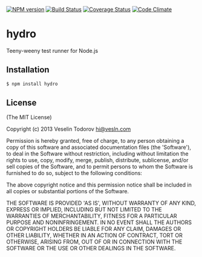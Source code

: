 [![NPM
version](https://badge.fury.io/js/hydro.png)](http://badge.fury.io/js/hydro)
[![Build Status](https://secure.travis-ci.org/hydrojs/hydro.png)](http://travis-ci.org/hydrojs/hydro)
[![Coverage Status](https://coveralls.io/repos/hydrojs/hydro/badge.png?branch=master)](https://coveralls.io/r/hydrojs/hydro?branch=master)
[![Code Climate](https://codeclimate.com/github/hydrojs/hydro.png)](https://codeclimate.com/github/hydrojs/hydro)

# hydro

Teeny-weeny test runner for Node.js

## Installation

```bash
$ npm install hydro
```

## License

(The MIT License)

Copyright (c) 2013 Veselin Todorov <hi@vesln.com>

Permission is hereby granted, free of charge, to any person obtaining
a copy of this software and associated documentation files (the
'Software'), to deal in the Software without restriction, including
without limitation the rights to use, copy, modify, merge, publish,
distribute, sublicense, and/or sell copies of the Software, and to
permit persons to whom the Software is furnished to do so, subject to
the following conditions:

The above copyright notice and this permission notice shall be
included in all copies or substantial portions of the Software.

THE SOFTWARE IS PROVIDED 'AS IS', WITHOUT WARRANTY OF ANY KIND,
EXPRESS OR IMPLIED, INCLUDING BUT NOT LIMITED TO THE WARRANTIES OF
MERCHANTABILITY, FITNESS FOR A PARTICULAR PURPOSE AND NONINFRINGEMENT.
IN NO EVENT SHALL THE AUTHORS OR COPYRIGHT HOLDERS BE LIABLE FOR ANY
CLAIM, DAMAGES OR OTHER LIABILITY, WHETHER IN AN ACTION OF CONTRACT,
TORT OR OTHERWISE, ARISING FROM, OUT OF OR IN CONNECTION WITH THE
SOFTWARE OR THE USE OR OTHER DEALINGS IN THE SOFTWARE.
